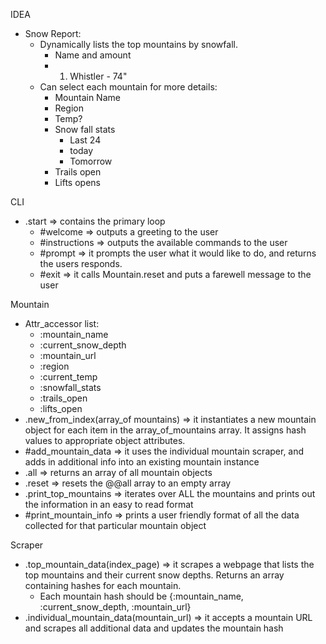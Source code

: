 IDEA
* Snow Report:
    * Dynamically lists the top mountains by snowfall.
        * Name and amount
        * 1. Whistler - 74"
    * Can select each mountain for more details:
        *  Mountain Name
        * Region
        * Temp?
        * Snow fall stats
            * Last 24
            * today
            * Tomorrow
        * Trails open
        * Lifts opens


CLI
* .start => contains the primary loop
    * #welcome => outputs a greeting to the user
    * #instructions => outputs the available commands to the user
    * #prompt => it prompts the user what it would like to do, and returns the users responds.
    * #exit => it calls Mountain.reset and puts a farewell message to the user

Mountain
* Attr_accessor list:
    * :mountain_name
    * :current_snow_depth
    * :mountain_url
    * :region
    * :current_temp
    * :snowfall_stats
    * :trails_open
    * :lifts_open
* .new_from_index(array_of mountains) => it instantiates a new mountain object for each item in the array_of_mountains array.  It assigns hash values to appropriate object attributes.
* #add_mountain_data => it uses the individual mountain scraper, and adds in additional info into an existing mountain instance
* .all => returns an array of all mountain objects
* .reset => resets the @@all array to an empty array
* .print_top_mountains => iterates over ALL the mountains and prints out the information in an easy to read format
* #print_mountain_info => prints a user friendly format of all the data collected for that particular mountain object

Scraper
* .top_mountain_data(index_page) => it scrapes a webpage that lists the top mountains and their current snow depths.  Returns an array containing hashes for each mountain.
    * Each mountain hash should be {:mountain_name, :current_snow_depth, :mountain_url}
* .individual_mountain_data(mountain_url) => it accepts a mountain URL and scrapes all additional data and updates the mountain hash
